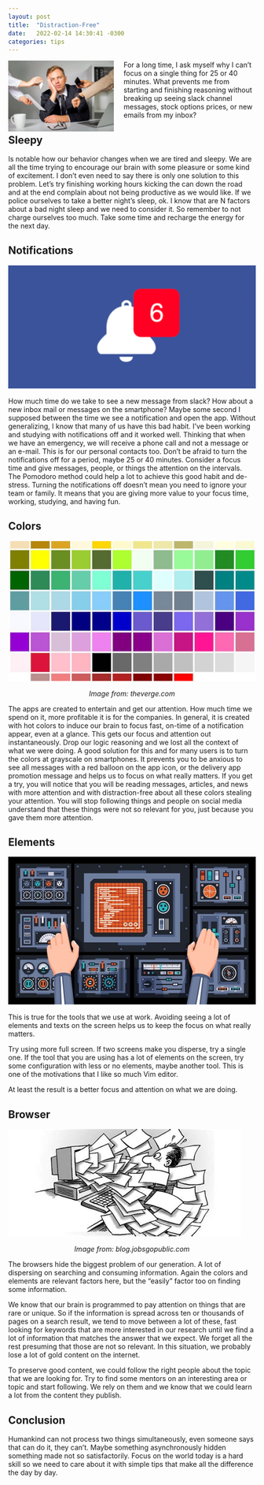 ```yaml
---
layout: post
title:  "Distraction-Free"
date:   2022-02-14 14:30:41 -0300
categories: tips
--- 
```


<img align="left" width="215" height="143.3325" src="../assets/images/distraction.jpg" style="padding-right: 20px">
For a long time, I ask myself why I can’t focus on a single thing for 25 or 40 minutes. What prevents me from starting and finishing reasoning without breaking up seeing slack channel messages, stock options prices, or new emails from my inbox?



## Sleepy

Is notable how our behavior changes when we are tired and sleepy. We are all the time trying to encourage our brain with some pleasure or some kind of excitement. I don’t even need to say there is only one solution to this problem. Let’s try finishing working hours kicking the can down the road and at the end complain about not being productive as we would like. If we police ourselves to take a better night’s sleep, ok. I know that are N factors about a bad night sleep and we need to consider it. So remember to not charge ourselves too much. Take some time and recharge the energy for the next day.

## Notifications

![image](/assets/images/notification.png)

How much time do we take to see a new message from slack? How about a new inbox mail or messages on the smartphone? Maybe some second I supposed between the time we see a notification and open the app. Without generalizing, I know that many of us have this bad habit.
I’ve been working and studying with notifications off and it worked well. Thinking that when we have an emergency, we will receive a phone call and not a message or an e-mail. This is for our personal contacts too. Don’t be afraid to turn the notifications off for a period, maybe 25 or 40 minutes. Consider a focus time and give messages, people, or things the attention on the intervals. 
The Pomodoro method could help a lot to achieve this good habit and de-stress.
Turning the notifications off doesn’t mean you need to ignore your team or family. It means that you are giving more value to your focus time, working, studying, and having fun.

## Colors

![image](/assets/images/museum-colour.jpg)
*<center>Image from: theverge.com</center>*

The apps are created to entertain and get our attention. How much time we spend on it, more profitable it is for the companies. In general, it is created with hot colors to induce our brain to focus fast, on-time of a notification appear, even at a glance. This gets our focus and attention out instantaneously. Drop our logic reasoning and we lost all the context of what we were doing.
A good solution for this and for many users is to turn the colors at grayscale on smartphones. It prevents you to be anxious to see all messages with a red balloon on the app icon, or the delivery app promotion message and helps us to focus on what really matters.
If you get a try, you will notice that you will be reading messages, articles, and news with more attention and with distraction-free about all these colors stealing your attention. You will stop following things and people on social media understand that these things were not so relevant for you, just because you gave them more attention.

## Elements

![image](/assets/images/many-elements.jpg)

This is true for the tools that we use at work.
Avoiding seeing a lot of elements and texts on the screen helps us to keep the focus on what really matters.

Try using more full screen. If two screens make you disperse, try a single one. If the tool that you are using has a lot of elements on the screen, try some configuration with less or no elements, maybe another tool. This is one of the motivations that I like so much Vim editor.

At least the result is a better focus and attention on what we are doing.

## Browser

![image](/assets/images/lot-of-info.jpeg)
*<center>Image from: blog.jobsgopublic.com</center>*

The browsers hide the biggest problem of our generation. A lot of dispersing on searching and consuming information.
Again the colors and elements are relevant factors here, but the “easily” factor too on finding some information.

We know that our brain is programmed to pay attention on things that are rare or unique. So if the information is spread across ten or thousands of pages on a search result, we tend to move between a lot of these, fast looking for keywords that are more interested in our research until we find a lot of information that matches the answer that we expect. We forget all the rest presuming that those are not so relevant. In this situation, we probably lose a lot of gold content on the internet.

To preserve good content, we could follow the right people about the topic that we are looking for. Try to find some mentors on an interesting area or topic and start following. We rely on them and we know that we could learn a lot from the content they publish.

## Conclusion

Humankind can not process two things simultaneously, even someone says that can do it, they can’t. Maybe something asynchronously hidden something made not so satisfactorily.
Focus on the world today is a hard skill so we need to care about it with simple tips that make all the difference the day by day.
